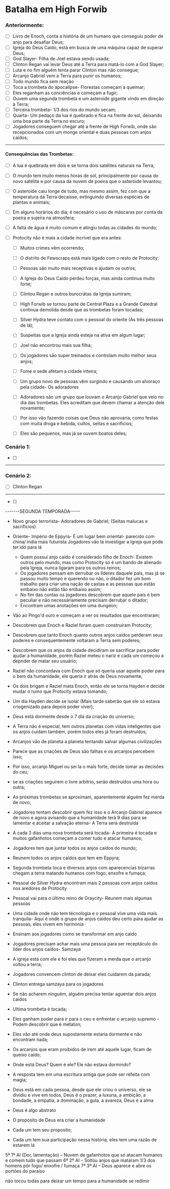 # Batalha em High Forwib

### Anteriormente:

- [ ] Livro de Enoch, conta a história de um humano que conseguiu poder de anjo para desafiar Deus;
- [ ] Igreja do Deus Caído, está em busca de uma máquina capaz de superar Deus;
- [ ] God Slayer- Filha de Joel estava sendo usada;
- [ ] Clinton Regan vai levar Deus até a Terra para matá-lo com a God Slayer;
- [ ] Luta e no fim alguém tenta parar Clinton mas não consegue;
- [ ] Arcanjo Gabriel vem a Terra para punir os humanos;
- [ ] Todo mundo fica sem reação
- [ ] Toca a trombeta do apocalipse- Florestas começam a queimar;
- [ ] Eles reganham as conciências e começam a fugir;
- [ ] Ouvem uma segunda trombeta e um asteroide gigante vindo em direção à Terra;
- [ ] Terceira trombeta- 1/3 dos rios do mundo secam;
- [ ] Quarta- Um pedaço da lua é quebrado e fica na frente do sol, deixando uma boa parte da Terra no escuro;
- [ ] Jogadores conseguem chegar até a frente de High Forwib, onde são recepcionados com um monge oriental e duas pessoas com anjos caídos;

---

#### Consequências das Trombetas:

- [ ] A lua é quebrada em dois e se torna dois satélites naturais na Terra;
- [ ] O mundo tem muito menos horas de sol, principalmente por causa do novo satélite e por causa da nuvem de poeira que o asteroide levantou;
- [ ] O asteroide caiu longe de tudo, mas mesmo assim, fez com que a temperatura da Terra decaísse, extinguindo diversas espécies de plantas e animais;
- [ ] Em alguns horários do dia, é necesário o uso de máscaras por conta da poeira e sujeira na atmosfera;
- [ ] A falta de água é muito comum e atingiu todas as cidades do mundo;
- [ ] Protocity não é mais a cidade incrível que era antes:

  - [ ] Muitos crimes vêm ocorrendo;
  - [ ] O distrito de Fewscraps está mais ligado com o resto de Protocity;
  - [ ] Pessoas são muito mais receptivas e ajudam os outros;
  - [ ] A Igreja do Deus Caído perdeu forças, mas ainda continua muito forte;
  - [ ] Clintou Regan e outros burocrátas da Igreja sumiram;
  - [ ] High Forwib se tornou parte de Central Plaza e a Grande Catedral continua demolida desde que as trombetas foram tocadas;
  - [ ] Silver Hydra teve contato com o pessoal do oriente (As três pessoas de lá);
  - [ ] Suspeitas que a Igreja ainda esteja na ativa em algum lugar;
  - [ ] Joel não encontrou mais sua filha;
  - [ ] Os jogadores são super treinados e controlam muito melhor seus anjos;
  - [ ] Fome e sede afetam a cidade inteira;
  - [ ] Um grupo novo de pessoas vêm surgindo e causando um alvoraço pela cidade- Os adoradores

  - [ ] Adoradores são um grupo que louvam o Arcanjo Gabriel que veio no dia das trombetas. Eles acreditam que devem chamar a atenção dele novamente;
  - [ ] Por isso vão fazendo coisas que Deus não aprovaria, como festas com muita droga e bebida, cultos, seitas e sacrifícios;
  - [ ] Eles são pequenos, mas já se ouvem boatos deles;

### Cenário 1:

- [ ]

---

### Cenário 2:

- [ ] Clinton Regan

---

- [ ]

-------SEGUNDA TEMPORADA-----

- Novo grupo terrorista- Adoradores de Gabriel; (Seitas malucas e sacrificios)

- Oriente- Império de Eppyra- É um lugar bem oriental- parecido com china/ india mais futurista
  Jogadores vão la investigar a Igreja que pode ter ido para lá

  - Quem possui anjo caído é considerado filho de Enoch- Existem outros pelo mundo, mas como Protocity só é um bando de alienado pela Igreja, nunca ligaram para os outros reinos;
  - Os jogadores pensam em derrubar os líderes daquele país, mas já se passou muito tempo e querendo ou não, o ditador fez um bom trabalho para criar uma nação de castas e as pessoas que estão embaixo não estão tão embaixo assim;
  - No fim das contas os jogadores descobrem que aquele país é bem peculiar e não necessáriamente precisam derrubar o ditador;
  - Encontram umas anotações em uma dungeon;

- Vão ao Pingo'd ouro e começam a ver os resultados que encontraram; 
- Descobrem que Enoch e Raziel foram quem construíram Protocity;
- Descobrem que tanto Enoch quanto outros anjos caídos perderam seus poderes e consequentemente voltaram a Terra sem poderes;
- Descobrem que os anjos da cidade decidiram se sacrificar para poder ajudar a humanidade, porém Raziel meteu o nariz e cada um começou a depnder de matar seu usuário;
- Raziel não concordava com Enoch que só queria usar aquele poder para o bem da humanidade, ele queria ir atrás de Deus novamente;
- Os dois brigam e Raziel mata Enoch, então ele se torna Hayden e decide mudar o rumo que Protocity estava tomando;
- Um dia Hayden decide se isolar (Mais tarde saberão que ele só estava criogenizado para depois poder viver);

- Deus está dormente desde o 7 dia da criação do universo;
- A Terra não é especial, tem outros planetas com vidas inteligentes que os anjos cuidam também, porém todos eles já foram destruídos;
- Arcanjos vão de planeta a planeta tentando salvar algumas civilizações
- Parece que as criações de Deus são falhas e os arcanjos percebem isso;
- Por isso, arcanjo Miguel ou sei la o mais forte, decide tomar as decisões do ceu;
- se as criações seguirem o livre arbítrio, serão destruídos uma hora ou outra;

- As próximas trombetas se aproximam, aparentemente alguém fez merda de novo;
- Jogadores tentam descobrir quem fez isso e o Arcanjo Gabriel aparece de novo e agora avisando que a humanidade terá 9 dias para se lamentar e aceitar a salvação eterna- A Terra será destruída
- A cada 3 dias uma nova trombeta será tocada- A primeira é tocada e muitos gafanhotos começam a comer tudo e atacar humanos;

- Jogadores tem que juntar todos os anjos caídos do mundo;

- Reunem todos os anjos caídos que tem em Eppyra;
- Segunda trombeta toca e diversos anjos com aparecencias bizarras chegam a terra matando humanos com fogo, enxofre e fumaça;
- Pessoal de Silver Hydra encontram mais 2 pessoas com anjos caídos nos aredores de Protocity

- Pessoal vai para o último reino de Graycity- Reunem mais algumas pessoas
- Uma cidade onde não tem técnologia e o pessoal vive uma vida mais tranquila- Aqui é onde o grupo de anjos caídos deu certo para ajudar as pessoas, eles vivem em harmonia
- Ensinam aos jogadores como se transformar em anjo caído

- Jogadores precisam achar mais uma pessoa para ser receptáculo do líder dos anjos caídos- Samzaya
- A igreja está com ele e foi eles que fizeram a merda que o arcanjo voltou a terra;
- Jogadores convencem clinton de deixar eles cuidarem da parada;

- Clinton entrega samzaya para os jogadores
- Se não acharem ninguém, alguém precisa tentar aguentar dois anjos caídos
- Ultima trombeta é tocada;
- Eles ganham poder para ir para o ceu e enfrentar o arcanjo supremo - Podem descobrir que é metaton;

- Eles vão até onde deus supostamente estaria dormente e não encontram nada;
- Os arcanjos que eram proibidos de irem até aquele lugar, ficam de queixo caído;
- Onde está Deus? Quem é ele? Ele não estava dormindo?
- A resposta tem em uma escritura antiga que pode ser refeita com magia;

- Deus está em cada pessoa, desde que ele criou o universo, ele se dividiu e vive em todos, Deus é o prazer, a luxuria, a ambição, a bondade, a empatia, a dominação, a gula, a avareza, Deus é a alma
- Deus é algo abstrato
- O proposito de Deus era criar a humanidade
- Cada um tem seu proposito;
- Cada um tem sua participação nessa história, eles tem uma razão de estarem lá



5ª 1º AI (Dor, lamentação) – Nuvem de gafanhotos que só atacam humanos e comem tudo que passam
6ª 2º AI – Soltou anjos que mataram 1/3 dos homens pôr fogo/ enxofre / fumaça
7ª 3º AI – Deus aparece e abre os portões do paraíso

não tocou todas para deixar um tempo para a humanidade se redimir

